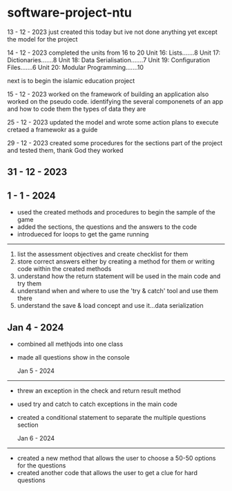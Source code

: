 # software-project-ntu
13 - 12 - 2023
 just created this today but ive not done anything yet except the model for the project

14 - 12 - 2023
completed the units from 16 to 20
Unit 16: Lists.......8
Unit 17: Dictionaries.......8
Unit 18: Data Serialisation.......7
Unit 19: Configuration Files.......6
Unit 20: Modular Programming.......10

next is to begin the islamic education project

15 - 12 - 2023
worked on the framework of building an application 
also worked on the pseudo code. identifying the several componenets of an app and how to code them
the types of data they are

25 - 12 - 2023
updated the model and wrote some action plans to execute 
cretaed a framewokr as a guide 

29 - 12 - 2023 
created some procedures for the sections part of the project and tested them, thank God they worked

31 - 12 - 2023 
-----------------------


1 - 1 - 2024 
-----------------------
- used the created methods and procedures to begin the sample of the game
- added the sections, the questions and the answers to the code
- introdueced for loops to get the game running 

---------------------------
1. list the assessment objectives and create checklist for them
2.  store correct answers either by creating a  method for them or writing code within the created methods
3. understand how the return statement will be used in the main code and try them
4. understand when and where to use the 'try & catch' tool and use them there 
5. understand the save & load concept and use it...data serialization  

Jan 4 - 2024 
-----------------------
- combined all methjods into one class
- made all questions show in the console

  Jan 5 - 2024 
-----------------------
- threw an exception in the check and return result method
- used try and catch to catch exceptions in the main code
- created a conditional statement to separate the multiple questions section

  Jan 6 - 2024 
-----------------------
- created a new method that allows the user to choose a 50-50 options for the questions
- created another code that allows the user to get a clue for hard questions
